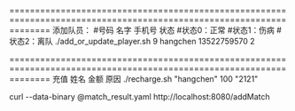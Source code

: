 ====================================================================================================================
添加队员：
#号码 名字 手机号 状态
#状态0：正常
#状态1：伤病
#状态2：离队
./add_or_update_player.sh 9 hangchen 13522759570 2

====================================================================================================================
充值
姓名 金额 原因
./recharge.sh "hangchen" 100 "2121"

curl  --data-binary @match_result.yaml http://localhost:8080/addMatch

